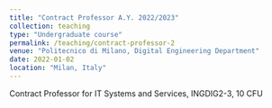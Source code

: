```yaml
---
title: "Contract Professor A.Y. 2022/2023"
collection: teaching
type: "Undergraduate course"
permalink: /teaching/contract-professor-2
venue: "Politecnico di Milano, Digital Engineering Department"
date: 2022-01-02
location: "Milan, Italy"
---
```


Contract Professor for IT Systems and Services, INGDIG2-3, 10 CFU
